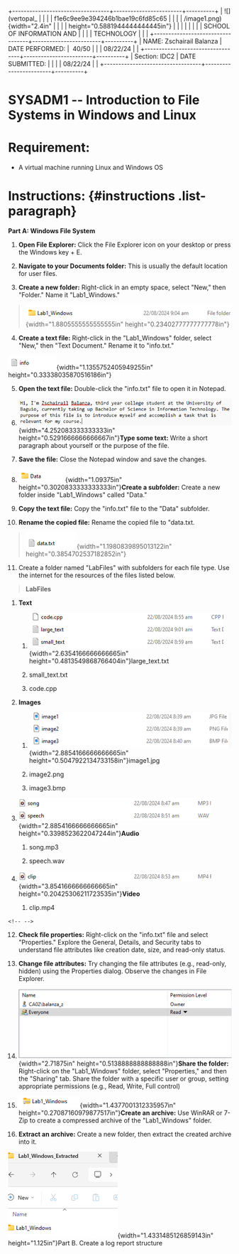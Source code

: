 +----------------------------------+------------------------+----------+
| ![](vertopal_                    |                        |          |
| f1e6c9ee9e394246b1bae19c6fd85c65 |                        |          |
| /image1.png){width="2.4in" |                        |          |
| height="0.5881944444444445in"}   |                        |          |
|                                  |                        |          |
| SCHOOL OF INFORMATION AND        |                        |          |
| TECHNOLOGY                       |                        |          |
+----------------------------------+------------------------+----------+
| NAME: Zschairail Balanza         | DATE PERFORMED:        |  40/50   |
|                                  | 08/22/24               |          |
+----------------------------------+------------------------+----------+
| Section: IDC2                    | DATE SUBMITTED:        |          |
|                                  | 08/22/24               |          |
+----------------------------------+------------------------+----------+

# SYSADM1 -- Introduction to File Systems in Windows and Linux

# Requirement: 

-   A virtual machine running Linux and Windows OS

# Instructions:  {#instructions .list-paragraph}

**Part A: Windows File System**

1.  **Open File Explorer:** Click the File Explorer icon on your desktop
    or press the Windows key + E.

2.  **Navigate to your Documents folder:** This is usually the default
    location for user files.

3.  **Create a new folder:** Right-click in an empty space, select
    \"New,\" then \"Folder.\" Name it \"Lab1_Windows.\"

> ![](vertopal_f1e6c9ee9e394246b1bae19c6fd85c65/media/image2.png){width="1.8805555555555555in"
> height="0.23402777777777778in"}

4.  **Create a text file:** Right-click in the \"Lab1_Windows\" folder,
    select \"New,\" then \"Text Document.\" Rename it to \"info.txt.\"

![](vertopal_f1e6c9ee9e394246b1bae19c6fd85c65/media/image3.png){width="1.1355752405949255in"
height="0.33338035870516186in"}

5.  **Open the text file:** Double-click the \"info.txt\" file to open
    it in Notepad.

6.  ![](vertopal_f1e6c9ee9e394246b1bae19c6fd85c65/media/image4.png){width="4.252083333333333in"
    height="0.5291666666666667in"}**Type some text:** Write a short
    paragraph about yourself or the purpose of the file.

7.  **Save the file:** Close the Notepad window and save the changes.

8.  ![](vertopal_f1e6c9ee9e394246b1bae19c6fd85c65/media/image5.png){width="1.09375in"
    height="0.3020833333333333in"}**Create a subfolder:** Create a new
    folder inside \"Lab1_Windows\" called \"Data.\"

9.  **Copy the text file:** Copy the \"info.txt\" file to the \"Data\"
    subfolder.

10. **Rename the copied file:** Rename the copied file to \"data.txt.

> ![](vertopal_f1e6c9ee9e394246b1bae19c6fd85c65/media/image6.png){width="1.1980839895013122in"
> height="0.3854702537182852in"}

11. Create a folder named \"LabFiles\" with subfolders for each file
    type. Use the internet for the resources of the files listed below.

> **LabFiles**

1.  **Text**

    1.  ![](vertopal_f1e6c9ee9e394246b1bae19c6fd85c65/media/image7.png){width="2.6354166666666665in"
        height="0.4813549868766404in"}large_text.txt

    2.  small_text.txt

    3.  code.cpp

2.  **Images**

    1.  ![](vertopal_f1e6c9ee9e394246b1bae19c6fd85c65/media/image8.png){width="2.8854166666666665in"
        height="0.5047922134733158in"}image1.jpg

    2.  image2.png

    3.  image3.bmp

3.  ![](vertopal_f1e6c9ee9e394246b1bae19c6fd85c65/media/image9.png){width="2.8854166666666665in"
    height="0.3398523622047244in"}**Audio**

    1.  song.mp3

    2.  speech.wav

4.  ![](vertopal_f1e6c9ee9e394246b1bae19c6fd85c65/media/image10.png){width="3.8541666666666665in"
    height="0.20425306211723535in"}**Video**

    1.  clip.mp4

```{=html}
<!-- -->
```
12. **Check file properties:** Right-click on the \"info.txt\" file and
    select \"Properties.\" Explore the General, Details, and Security
    tabs to understand file attributes like creation date, size, and
    read-only status.

13. **Change file attributes:** Try changing the file attributes (e.g.,
    read-only, hidden) using the Properties dialog. Observe the changes
    in File Explorer.

14. ![](vertopal_f1e6c9ee9e394246b1bae19c6fd85c65/media/image11.png){width="2.71875in"
    height="0.5138888888888888in"}**Share the folder:** Right-click on
    the \"Lab1_Windows\" folder, select \"Properties,\" and then the
    \"Sharing\" tab. Share the folder with a specific user or group,
    setting appropriate permissions (e.g., Read, Write, Full control)

15. ![](vertopal_f1e6c9ee9e394246b1bae19c6fd85c65/media/image12.png){width="1.4377001312335957in"
    height="0.27087160979877517in"}**Create an archive:** Use WinRAR or
    7-Zip to create a compressed archive of the \"Lab1_Windows\" folder.

16. **Extract an archive:** Create a new folder, then extract the
    created archive into it.

![](vertopal_f1e6c9ee9e394246b1bae19c6fd85c65/media/image13.png){width="1.4331485126859143in"
height="1.125in"}Part B. Create a log report structure
